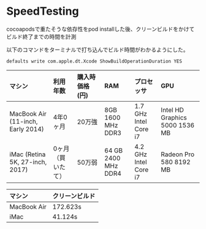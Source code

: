 # SpeedTesting

cocoapodsで重たそうな依存性をpod installした後、クリーンビルドをかけてビルド終了までの時間を計測

以下のコマンドをターミナルで打ち込んでビルド時間がわかるようにした。
```
defaults write com.apple.dt.Xcode ShowBuildOperationDuration YES
```


| マシン |  利用年数 | 購入時価格(円)　| RAM | プロセッサ | GPU |
|:-----------|:------------|:------------|:------------|:------------|:------------|
| MacBook Air (11-inch, Early 2014) | 4年0ヶ月 | 20万強| 8GB 1600 MHz DDR3 | 1.7 GHz Intel Core i7| Intel HD Graphics 5000 1536 MB |
|iMac (Retina 5K, 27-inch, 2017) | 0ヶ月（買いたて） | 50万弱 |64 GB 2400 MHz DDR4 | 4.2 GHz Intel Core i7 | Radeon Pro 580 8192 MB |

| マシン |  クリーンビルド |
|:------------|:------------|
| MacBook Air | 172.623s |
|iMac | 41.124s |
